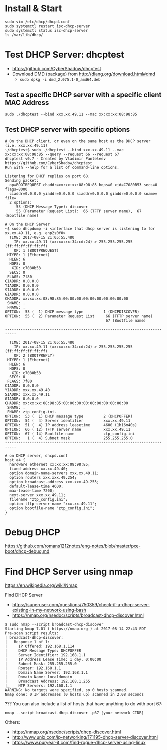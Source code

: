 # Install & Start
```
sudo vim /etc/dhcp/dhcpd.conf
sudo systemctl restart isc-dhcp-server
sudo systemctl status isc-dhcp-server
ls /var/lib/dhcp/
```

# Test DHCP Server: dhcptest
* https://github.com/CyberShadow/dhcptest
* Download DMD (package) from http://dlang.org/download.html#dmd
  * ```sudo dpkg -i dmd_2.075.1-0_amd64.deb```
## Test a specific DHCP server with a specific client MAC Address
```
sudo ./dhcptest --bind xxx.xx.49.11 --mac xx:xx:xx:08:98:85
```

## Test DHCP server with specific options
```
# On the DHCP client, or even on the same host as the DHCP server (i.e. xxx.xx.49.11)
~/dhcptest$ sudo ./dhcptest --bind xxx.xx.49.11 --mac xx:xx:xx:08:98:85 --query --request 66 --request 67
dhcptest v0.7 - Created by Vladimir Panteleev
https://github.com/CyberShadow/dhcptest
Run with --help for a list of command-line options.

Listening for DHCP replies on port 68.
Sending packet:
  op=BOOTREQUEST chaddr=xx:xx:xx:08:98:85 hops=0 xid=C7080B53 secs=0 flags=8000
  ciaddr=0.0.0.0 yiaddr=0.0.0.0 siaddr=0.0.0.0 giaddr=0.0.0.0 sname= file=
  2 options:
     53 (DHCP Message Type): discover
     55 (Parameter Request List):  66 (TFTP server name),  67 (Bootfile name)
```

```
# On the DHCP Server
~$ sudo dhcpdump -i <interface that dhcp server is listening to for xx.xx.49.11, e.g. enp2s0f0>
  TIME: 2017-08-15 21:05:55.480
    IP: xx.xx.49.11 (xx:xx:xx:34:cd:24) > 255.255.255.255 (ff:ff:ff:ff:ff:ff)
    OP: 1 (BOOTPREQUEST)
 HTYPE: 1 (Ethernet)
  HLEN: 6
  HOPS: 0
   XID: c7080b53
  SECS: 0
 FLAGS: 7f80
CIADDR: 0.0.0.0
YIADDR: 0.0.0.0
SIADDR: 0.0.0.0
GIADDR: 0.0.0.0
CHADDR: xx:xx:xx:08:98:85:00:00:00:00:00:00:00:00:00:00
 SNAME: .
 FNAME: .
OPTION:  53 (  1) DHCP message type         1 (DHCPDISCOVER)
OPTION:  55 (  2) Parameter Request List     66 (TFTP server name)
                                             67 (Bootfile name)

---------------------------------------------------------------------------

  TIME: 2017-08-15 21:05:55.480
    IP: xx.xx.49.11 (xx:xx:xx:34:cd:24) > 255.255.255.255 (ff:ff:ff:ff:ff:ff)
    OP: 2 (BOOTPREPLY)
 HTYPE: 1 (Ethernet)
  HLEN: 6
  HOPS: 0
   XID: c7080b53
  SECS: 0
 FLAGS: 7f80
CIADDR: 0.0.0.0
YIADDR: xxx.xx.49.40
SIADDR: xxx.xx.49.11
GIADDR: 0.0.0.0
CHADDR: xx:xx:xx:08:98:85:00:00:00:00:00:00:00:00:00:00
 SNAME: .
 FNAME: ztp_config.ini.
OPTION:  53 (  1) DHCP message type         2 (DHCPOFFER)
OPTION:  54 (  4) Server identifier         xxx.xx.49.11
OPTION:  51 (  4) IP address leasetime      4600 (1h16m40s)
OPTION:  66 ( 12) TFTP server name          xxx.xx.49.11
OPTION:  67 ( 14) Bootfile name             ztp_config.ini
OPTION:   1 (  4) Subnet mask               255.255.255.0
---------------------------------------------------------------------------
```

```
# on DHCP server, dhcpd.conf
host a4 {
  hardware ethernet xx:xx:xx:08:98:85;
  fixed-address xx.xx.49.40;
  option domain-name-servers xxx.xx.49.11;
  option routers xxx.xxx.49.254;
  option broadcast-address xxx.xxx.49.255;
  default-lease-time 4600;
  max-lease-time 7200;
  next-server xxx.xx.49.11;
  filename "ztp_config.ini";
  option tftp-server-name "xxx.xx.49.11";
  option bootfile-name "ztp_config.ini";
}
```

# Debug DHCP
https://github.com/romans1212notes/eng-notes/blob/master/pxe-boot/dhcp-debug.md

# Find DHCP Server using nmap
https://en.wikipedia.org/wiki/Nmap

Find DHCP Server
* https://superuser.com/questions/750359/check-if-a-dhcp-server-existing-in-my-network-using-bash
* https://nmap.org/nsedoc/scripts/broadcast-dhcp-discover.html
```
$ sudo nmap --script broadcast-dhcp-discover
Starting Nmap 7.01 ( https://nmap.org ) at 2017-08-14 22:43 EDT
Pre-scan script results:
| broadcast-dhcp-discover:
|   Response 1 of 1:
|     IP Offered: 192.168.1.114
|     DHCP Message Type: DHCPOFFER
|     Server Identifier: 192.168.1.1
|     IP Address Lease Time: 1 day, 0:00:00
|     Subnet Mask: 255.255.255.0
|     Router: 192.168.1.1
|     Domain Name Server: 192.168.1.1
|     Domain Name: localdomain
|     Broadcast Address: 192.168.1.255
|_    NTP Servers: 192.168.1.1
WARNING: No targets were specified, so 0 hosts scanned.
Nmap done: 0 IP addresses (0 hosts up) scanned in 2.08 seconds
```

??? You can also include a list of hosts that have anything to do with port 67:
```
nmap --script broadcast-dhcp-discover -p67 [your network CIDR]
```
Others:
* https://nmap.org/nsedoc/scripts/dhcp-discover.html
* http://www.unix.com/ip-networking/171195-dhcp-server-discover.html
* https://www.puryear-it.com/find-rogue-dhcp-server-using-linux

